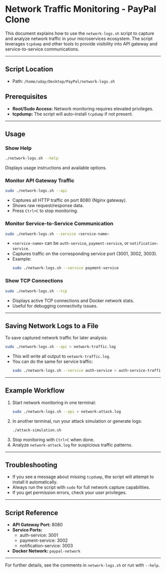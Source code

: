 # Network Traffic Monitoring - PayPal Clone

This document explains how to use the `network-logs.sh` script to capture and analyze network traffic in your microservices ecosystem. The script leverages `tcpdump` and other tools to provide visibility into API gateway and service-to-service communications.

---

## Script Location
- Path: `/home/uday/Desktop/PayPal/network-logs.sh`

## Prerequisites
- **Root/Sudo Access:** Network monitoring requires elevated privileges.
- **tcpdump:** The script will auto-install `tcpdump` if not present.

---

## Usage

### Show Help
```bash
./network-logs.sh --help
```
Displays usage instructions and available options.

### Monitor API Gateway Traffic
```bash
sudo ./network-logs.sh --api
```
- Captures all HTTP traffic on port 8080 (Nginx gateway).
- Shows raw request/response data.
- Press `Ctrl+C` to stop monitoring.

### Monitor Service-to-Service Communication
```bash
sudo ./network-logs.sh --service <service-name>
```
- `<service-name>` can be `auth-service`, `payment-service`, or `notification-service`.
- Captures traffic on the corresponding service port (3001, 3002, 3003).
- Example:
  ```bash
  sudo ./network-logs.sh --service payment-service
  ```

### Show TCP Connections
```bash
sudo ./network-logs.sh --tcp
```
- Displays active TCP connections and Docker network stats.
- Useful for debugging connectivity issues.

---

## Saving Network Logs to a File

To save captured network traffic for later analysis:

```bash
sudo ./network-logs.sh --api > network-traffic.log
```
- This will write all output to `network-traffic.log`.
- You can do the same for service traffic:
  ```bash
  sudo ./network-logs.sh --service auth-service > auth-service-traffic.log
  ```

---

## Example Workflow
1. Start network monitoring in one terminal:
    ```bash
    sudo ./network-logs.sh --api > network-attack.log
    ```
2. In another terminal, run your attack simulation or generate logs:
    ```bash
    ./attack-simulation.sh
    ```
3. Stop monitoring with `Ctrl+C` when done.
4. Analyze `network-attack.log` for suspicious traffic patterns.

---

## Troubleshooting
- If you see a message about missing `tcpdump`, the script will attempt to install it automatically.
- Always run the script with `sudo` for full network capture capabilities.
- If you get permission errors, check your user privileges.

---

## Script Reference
- **API Gateway Port:** 8080
- **Service Ports:**
  - auth-service: 3001
  - payment-service: 3002
  - notification-service: 3003
- **Docker Network:** `paypal-network`

---

For further details, see the comments in `network-logs.sh` or run with `--help`.
